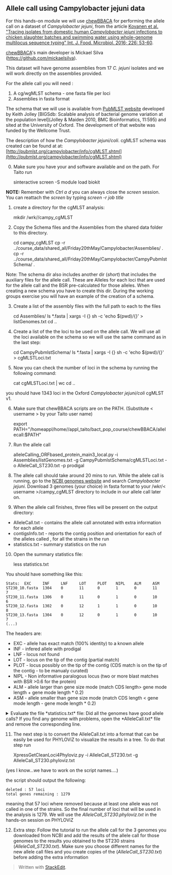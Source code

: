 
## Allele call using Campylobacter jejuni data ##

For this hands-on module we will use [chewBBACA](https://github.com/mickaelsilva/chewBBACA) for performing the allele call on a dataset of *Campylobacter jejuni*, from the article 
[Kovanen et al. "Tracing isolates from domestic human *Campylobacter jejuni* infections to chicken slaughter batches and swimming water using whole-genome multilocus sequence typing" Int. J. Food. Microbiol. 2016; 226: 53-60](http://www.ncbi.nlm.nih.gov/pubmed/27041390).

[chewBBACA](https://github.com/mickaelsilva/chewBBACA)'s main developer is Mickael Silva (https://github.com/mickaelsilva).

This dataset will have genome assemblies from 17 *C. jejuni* isolates and we will work directly on the assemblies provided.

For the allele call you will need :  

 1. A cg/wgMLST schema - one fasta file per loci
 2. Assemblies in fasta format

The schema that we will use is available from [PubMLST website](http://pubmlst.org/) developed by Keith Jolley [BIGSdb: Scalable analysis of bacterial genome variation at the population level](Jolley & Maiden 2010, BMC Bioinformatics, 11:595) and sited at the University of Oxford. The development of that website was funded by the Wellcome Trust.

The description of how the  *Campylobacter jejuni/coli*. cgMLST schema was created can be found at at: [http://pubmlst.org/campylobacter/info/cgMLST.shtml](http://pubmlst.org/campylobacter/info/cgMLST.shtml)

0) Make sure you have your and software available and on the path. For Taito run

    sinteractive
    screen -S <job title>
    module load biokit

**NOTE:** Remember with *Ctrl a d* you can always close the *screen* session. You can reattach the *screen* by typing *screen -r job title*

1) create a directory for the cgMLST analysis:

    mkdir /wrk/<username>/campy_cgMLST

2) Copy the Schema files and the Assemblies from the shared data folder to this directory. 
		
    cd campy_cgMLST
    cp -r ../course_data/shared_all/Friday20thMay/Campylobacter/Assemblies/ .
    cp -r ../course_data/shared_all/Friday20thMay/Campylobacter/CampyPubmlstSchema/ .
  
  Note: The schema dir also includes another dir (*short*) that includes the auxiliary files for the allele call. These are Alleles for each loci that are used for the allele call and the BSR pre-calculated for those alleles. When creating a new schema you have to create this dir. During the working groups exercise you will have an example of the creation of a schema.
   
3) Create a list of the assembly files with the full path to each to the files

	cd Assemblies/
	ls *.fasta | xargs -I {} sh -c 'echo $(pwd)/{}' > listGenomes.txt
	cd ..
	
4) Create a list of the the loci to be used on the allele call. We will use all the loci available on the schema so we will use the same command as in the last step:

	cd CampyPubmlstSchema/
	ls *.fasta | xargs -I {} sh -c 'echo $(pwd)/{}' > cgMLSTLoci.txt

5) Now you can check the number of loci in the schema by running the following command:
	
	cat cgMLSTLoci.txt | wc
	cd ..
	 
you should have 1343 loci in the Oxford *Campylobacter jejuni/coli* cgMLST v1.

6) Make sure that chewBBACA scripts are on the PATH. (Substitute < username > by your Taito user name)

    export PATH="/homeappl/home/<username>/appl_taito/bact_pop_course/chewBBACA/allelecall:$PATH"

7) Run the allele call

     alleleCalling_ORFbased_protein_main3_local.py -i Assemblies/listGenomes.txt -g CampyPubmlstSchema/cgMLSTLoci.txt -o AlleleCall_ST230.txt -p prodigal

8) The allele call should take around 20 mins to run. While the allele call is running, go to the [NCBI genomes website](http://www.ncbi.nlm.nih.gov/genome/) and search *Campylobacter jejuni*. Download 3 genomes (your choice) in fasta format to your  /wkr/< username >/campy_cgMLST directory to include in our allele call later on.

9) When the allele call finishes, three files will be present on the output directory:    

 - AlleleCall.txt  - contains the allele call annotated with extra information for each allele 
 - contigsInfo.txt - reports the contig position and orientation for each of the alleles  called , for all the strains in the run
 - statistics.txt - summary statistics on the run

10) Open the summary statistics file:

    less statistics.txt
 
 You should have something like this:
 

    Stats:  EXC     INF     LNF     LOT     PLOT    NIPL    ALM     ASM
	ST230_10.fasta  1304    0       11      0       1       0       11      7
	ST230_11.fasta  1306    0       11      0       1       0       10      6
	ST230_12.fasta  1302    0       12      1       1       0       10      8
	ST230_13.fasta  1304    0       12      0       1       0       10      7
	(...)


The headers are:

 - EXC - allele has exact match (100% identity) to a known allele
 - INF - infered allele with prodigal
 - LNF - locus not found
 - LOT - locus on the tip of the contig (partial match)
 - PLOT - locus possibly on the tip of the contig (CDS match is on the tip of the contig - to be manualy curated) 
 - NIPL - Non informative paralogous locus (two or more blast matches with BSR >0.6 for the protein)
 - ALM - allele larger than gene size mode (match CDS length> gene mode length + gene mode length * 0.2)
 - ASM - allele smaller than gene size mode (match CDS length < gene mode length - gene mode length * 0.2)
 
<details> <summary>Evaluate the file *statistics.txt* file: Did all the genomes have good allele calls?  If you find any genome with problems, open the *AlleleCall.txt* file and remove the corresponding line. </summary> The ST230_9.fasta has 1332 locus not found (LNF). Check the file size for this genome to see if matches the other strains. Remove this genome from the AlleleCall.txt
</details>

11) The next step is to convert the AlleleCall.txt into a format that can be easily be used for PHYLOViZ to visualize the results in a tree. To do that step run 

    XpressGetCleanLoci4Phyloviz.py -i AlleleCall_ST230.txt -g AlleleCall_ST230.phyloviz.txt 

(yes I know...we have to work on the script names....) 

the script should output the following:

    deleted : 57 loci
	total genes remaining : 1279

meaning that 57 loci where removed because at least one allele was not called in one of the strains. So the final number of loci that will be used in the analysis is 1279. We will use the *AlleleCall_ST230.phyloviz.txt* in the hands-on session on PHYLOViZ

12) Extra step: Follow the tutorial to run the allele call for the 3 genomes you downloaded from NCBI and add the results of the allele call for those genomes to the results you obtained to the ST230 strains (*AlleleCall_ST230.txt*). Make sure you choose different names for the new allele call files and you create copies of the (*AlleleCall_ST230.txt*) before adding the extra information  

> Written with [StackEdit](https://stackedit.io/).

